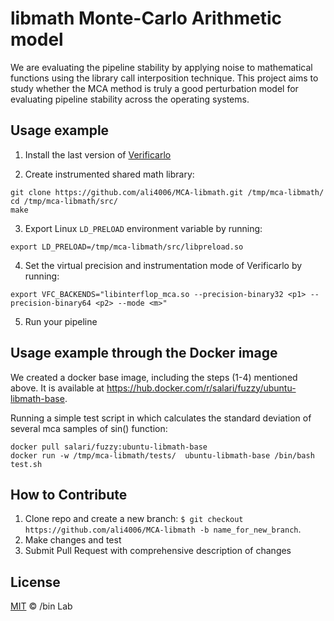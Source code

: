 
# libmath Monte-Carlo Arithmetic model
We are evaluating the pipeline stability by applying noise to mathematical functions 
using the library call interposition technique. This project aims to study whether 
the MCA method is truly a good perturbation model for evaluating pipeline stability 
across the operating systems.

## Usage example

1) Install the last version of [Verificarlo](https://github.com/verificarlo/verificarlo)

2) Create instrumented shared math library:
```
git clone https://github.com/ali4006/MCA-libmath.git /tmp/mca-libmath/
cd /tmp/mca-libmath/src/
make
```

3) Export Linux `LD_PRELOAD` environment variable by running:
```
export LD_PRELOAD=/tmp/mca-libmath/src/libpreload.so
```

4) Set the virtual precision and instrumentation mode of Verificarlo by running:
```
export VFC_BACKENDS="libinterflop_mca.so --precision-binary32 <p1> --precision-binary64 <p2> --mode <m>"
```

5) Run your pipeline

## Usage example through the Docker image

We created a docker base image, including the steps (1-4) mentioned above. It is available at https://hub.docker.com/r/salari/fuzzy/ubuntu-libmath-base.

Running a simple test script in which calculates the standard deviation of several mca samples of sin() function:

```
docker pull salari/fuzzy:ubuntu-libmath-base
docker run -w /tmp/mca-libmath/tests/  ubuntu-libmath-base /bin/bash test.sh
```

## How to Contribute

1. Clone repo and create a new branch: `$ git checkout https://github.com/ali4006/MCA-libmath -b name_for_new_branch`.
2. Make changes and test
3. Submit Pull Request with comprehensive description of changes


## License

[MIT](LICENSE) © /bin Lab